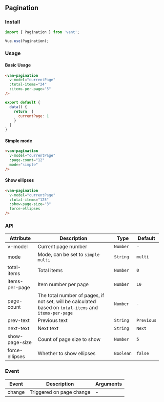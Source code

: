 ## Pagination

### Install
``` javascript
import { Pagination } from 'vant';

Vue.use(Pagination);
```

### Usage

#### Basic Usage

```html
<van-pagination 
  v-model="currentPage" 
  :total-items="24" 
  :items-per-page="5"
/>
```

```javascript
export default {
  data() {
    return  {
      currentPage: 1
    }
  }
}
```

#### Simple mode

```html
<van-pagination 
  v-model="currentPage" 
  :page-count="12"
  mode="simple" 
/>
```

#### Show ellipses

```html
<van-pagination 
  v-model="currentPage" 
  :total-items="125" 
  :show-page-size="3" 
  force-ellipses
/>
```

### API

| Attribute | Description | Type | Default |
|------|------|------|------|
| v-model | Current page number | `Number` | - |
| mode | Mode, can be set to `simple` `multi` | `String` | `multi` |
| total-items | Total items | `Number` | `0` |
| items-per-page | Item number per page | `Number` | `10` |
| page-count | The total number of pages, if not set, will be calculated based on `total-items` and `items-per-page` | `Number` | `-` |
| prev-text | Previous text | `String` | `Previous` |
| next-text | Next text | `String` | `Next` |
| show-page-size | Count of page size to show | `Number` | `5` |
| force-ellipses | Whether to show ellipses | `Boolean` | `false` |

### Event

| Event | Description | Arguments |
|------|------|------|
| change | Triggered on page change | - |
